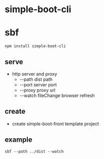 simple-boot-cli
===
# sbf
```shell
npm install simple-boot-cli
```

## serve
* http server and proxy
  * --path        dist path
  * --port        server port
  * --proxy       proxy url
  * --watch       fileChange browser refresh

## create
* create simple-boot-front template project

## example
```shell
sbf --path ../dist --watch
```
